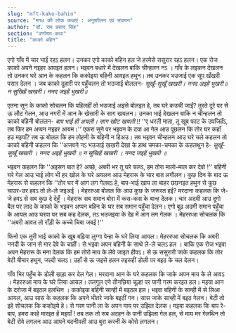 ```yaml
---
slug: "mft-kako-bahin"
source: "मगध की लोक कथाएं : अनुशाीलन एवं संचयन"
author: "डॉ. राम प्रसाद सिंह"
section: "वर्णाश्रम-कथा"
title: "काको बहिन"
---
```

एगो गाँव में चार भाई रहऽ हलन। उनकर एगो काको बहिन हल जे हरमेसे ससुरार रहऽ हलन। एक रोज काको अपने नइहर आवइत हलन। भइवन बधारे में देखलन बाकि चीन्हलन नऽ । गाँव के लइकन देखलन तो उनकर घरे आन के कहलन कि ककोइया बहिनी आवइत हथुन। तब उनकर भउजाई एक सूप खँखरी पसार देलन । जब काको दुहारी पर पहुँचलन तो भउजाई बोललन- 
*सुखूँ-सुखूँ खखरी। ननद अइहें भुखरी॥* 
*न सुखिहें खखरी। ननद जइहें भुखरी॥* 

एतना सुन के काको सोचलन कि पहिलहीं तो भउजाई अइसे बोलइत हे, तब घरे कउची जाईं? तुरते दूरे पर से ऊ लौट गेलन, आउ नगरी में आन के खेसारी के साग खयलन। उनका भाई देखलन बाकि न चीन्हलन तो काको बहिनी बोललन- 
*बाप भाई हीं अयली। साग खोंट खयली !!*
''ए धरती माता, तू खूब फाट के उपजिहँऽ, तब फिर हम अप्पन नइहर आयम।'’ एकरा सुने पर भइवन के दया आ गेल आउ पूछलन कि तोर घर कहाँ हउ मइयाँ?   तब ऊ बोलल कि हम तोहनी के बहिनी न हिअउ। तब भइवन चीन्हलन आउ घरे चले कहलन तो काको बहिनी कहलन कि ''अजवने नऽ भउजाई खखरी देखा के हाथ चमका-चमका के कहलथुन हे- 
*सुखूँ-सुखूँ खखरी । ननद अइहें भुखरी ॥*
*न सुखिहें खखरी । ननद जइहें भुखरी ॥*

भइवन कहलन कि ''अइसन बात हे? अच्छे, अबरी भर तू घरे चलऽ, हम तोरा मालो-माल कर देवो !'' बहिनी घरे गेल आउ भाई लोग भी हर खोल के घरे अयलन आउ मेहरारू के चार बात लगौलन। कुछ दिन के बाद ऊ मेहरारू से कहलन कि ''तोर घर में आग लग गेलवऽ हे, बाप-भाई खाय ला बाहर छछनइत हथुन से कुछ चाउर-उर हवऽ तो ले-ले जइअई । मेहररुआ बोलल कि आउ कुछ के जरूरत हई? मरदाना कहलक कि जे-जे हवऽ से सब कुछ दे देहूँ । मेहरारू सब समान बोरा में कस-कस के बान्ह देलक। चार अदमी आउ दूगो बैल पर लाद के काको के भइवन अप्पन बहिन के घर सब समान पहुँचा देलन। एगो बूढ़ अदमी समान पहुँचा के आयल आउ घरवा पर सब कह देलक, तऽ भउजइया के देह में आग लग गेलक । मेहररुआ सोचलक कि ''अबरी आवत तो राँड़ी के कच्चे चिबा जबई !'' 

फिनो एक तुरी भाई काको के खूब बढ़िया लुग्गा पेन्हा के घरे लिया आयल। मेहररुआ सोचलक कि अबरी ननदी के जान से मार देवे के चाहीं। से भइवा अपन बहिनी के साथे ले-ले चलऽ हल । बाकि एक रोज भइवा अपन मेहरारू के मना देलक कि हम तोरो माय के लेवे जाइत हीवऽ। से ऊ ससुरारी जाके कहलक कि तोर बेटी बीमार हथुन, जल्दी चलऽ। उहाँ से ऊ जइसे हलन तइसहीं डोली पर बइठ के चल देलन। 

गाँव भिर पहुँच के डोली खड़ा कर देल गेल। मरदाना आन के घरे कहलक कि जाके अपन माय के ले आवऽ । मेहररुआ माय के घरे लिया आयल। तलगुल एने तीनछिया चूल्हा पर पानी गरम करइत हल। मइया आन के दरोजा में बइठल हलथिन । ककोइया बहिनी सान्ही में बइठल हल। भइवा बहिनी के सान्ही में से लिआ आयल, आउ सास के कहलक कि अपने भीतरे जाके बइठीं गन। सास जाके सान्ही में बइठ गेलन। बेटी तो इहे सोचलक कि ककोइये हे। से गरम पानी ला के अपन माय पर उझिल देलक। मइया कहलक कि बाप रे-बाप, हमरा काहे मारइत हें मइयाँ ! तब तक तो सब अदहन के पानी उझिला गेल हल, से माय मर गेलथिन तो बेटी रोवे लगलन आउ आपने बदनीयती आउ बुरा करनी के कोसे लगलन। 